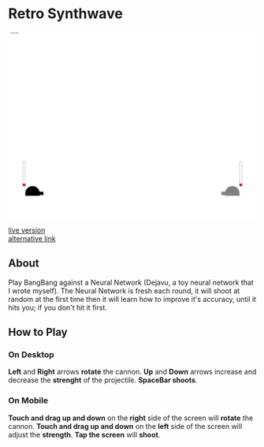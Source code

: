 # Retro Synthwave

![screenshot](screenshot.png)

[live version](https://victorribeiro.com/bangBang)  
[alternative link](https://victorqribeiro.github.io/bangBang/)  

## About

Play BangBang against a Neural Network (Dejavu, a toy neural network that I wrote myself).
The Neural Network is fresh each round, it will shoot at random at the first time then it will learn how to improve it's accuracy, until it hits you; if you don't hit it first.

## How to Play

### On Desktop

**Left** and **Right** arrows **rotate** the cannon. **Up** and **Down** arrows increase and decrease the **strenght** of the projectile. **SpaceBar shoots**.

### On Mobile

**Touch and drag up and down** on the **right** side of the screen will **rotate** the cannon.
**Touch and drag up and down** on the **left** side of the screen will adjust the **strength**.
**Tap the screen** will **shoot**.
